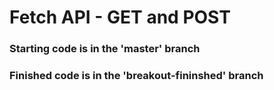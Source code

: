 # Fetch API -  GET and POST

### Starting code is in the 'master' branch

### Finished code is in the 'breakout-fininshed' branch